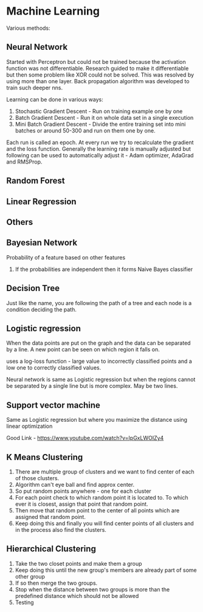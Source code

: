 # Machine Learning

Various methods:

## Neural Network

Started with Perceptron but could not be trained because the activation function was not differentiable. Research guided to make it differentiable but then some problem like XOR could not be solved. This was resolved by using more than one layer. Back propagation algorithm was developed to train such deeper nns.

Learning can be done in various ways:

  1. Stochastic Gradient Descent - Run on training example one by one
  2. Batch Gradient Descent - Run it on whole data set in a single execution
  3. Mini Batch Gradient Descent - Divide the entire training set into mini batches or around 50-300 and run on them one by one.

  Each run is called an epoch. At every run we try to recalculate the gradient and the loss function. Generally the learning rate is manually adjusted but following can be used to automatically adjust it - Adam optimizer, AdaGrad and RMSProp.

## Random Forest

## Linear Regression

## Others

## Bayesian Network

Probability of a feature based on other features

1. If the probabilities are independent then it forms Naive Bayes classifier

## Decision Tree

Just like the name, you are following the path of a tree and each node is a condition deciding the path.

## Logistic regression

When the data points are put on the graph and the data can be separated by a line. A new point can be seen on which region it falls on.

uses a log-loss function - large value to incorrectly classified points and a low one to correctly classified values.

Neural network is same as Logistic regression but when the regions cannot be separated by a single line but is more complex. May be two lines.

## Support vector machine

Same as Logistic regression but where you maximize the distance using linear optimization

Good Link - https://www.youtube.com/watch?v=IpGxLWOIZy4

## K Means Clustering

1. There are multiple group of clusters and we want to find center of each of those clusters.
2. Algorithm can't eye ball and find approx center.
3. So put random points anywhere - one for each cluster
4. For each point check to which random point it is located to. To which ever it is closest, assign that point that random point.
5. Then move that random point to the center of all points which are assigned that random point.
6. Keep doing this and finally you will find center points of all clusters and in the process also find the clusters.


## Hierarchical Clustering

1. Take the two closet points and make them a group
2. Keep doing this until the new group's members are already part of some other group
3. If so then merge the two groups.
4. Stop when the distance between two groups is more than the predefined distance which should not be allowed
5. Testing
